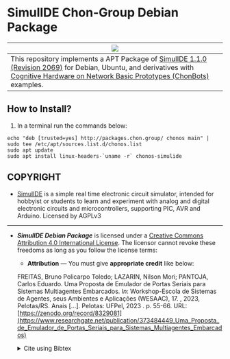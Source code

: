 # SimulIDE Chon-Group Debian Package

|![](https://github.com/user-attachments/assets/0e3609bc-9483-4785-b925-5b707007f712)|
|-|
|This repository implements a APT Package of [SimulIDE 1.1.0 (Revision 2069)](https://simulide.com/p/testers/) for Debian, Ubuntu, and derivatives with [Cognitive Hardware on Network Basic Prototypes (ChonBots)](https://github.com/chon-group/ChonBots) examples.|

## How to Install?
1) In a terminal run the commands below:

```console
echo "deb [trusted=yes] http://packages.chon.group/ chonos main" | sudo tee /etc/apt/sources.list.d/chonos.list
sudo apt update
sudo apt install linux-headers-`uname -r` chonos-simulide
```

## COPYRIGHT
+ [SimulIDE](https://simulide.com/) is a simple real time electronic circuit simulator, intended for hobbyist or students to learn and experiment with analog and digital electronic circuits and microcontrollers, supporting PIC, AVR and Arduino. Licensed by AGPLv3

---
+ ___SimulIDE Debian Package___ is licensed under a [Creative Commons Attribution 4.0 International License](http://creativecommons.org/licenses/by/4.0/). The licensor cannot revoke these freedoms as long as you follow the license terms:

    * __Attribution__ — You must give __appropriate credit__ like below:

    FREITAS, Bruno Policarpo Toledo; LAZARIN, Nilson Mori; PANTOJA, Carlos Eduardo. Uma Proposta de Emulador de Portas Seriais para Sistemas Multiagentes Embarcados. _In_: Workshop-Escola de Sistemas de Agentes, seus Ambientes e Aplicações (WESAAC), 17. , 2023, Pelotas/RS. Anais [...]. Pelotas: UFPel, 2023 . p. 55-66. URL: [https://zenodo.org/record/8329081](https://www.researchgate.net/publication/373484449_Uma_Proposta_de_Emulador_de_Portas_Seriais_para_Sistemas_Multiagentes_Embarcados)

    <details>
    <summary> Cite using Bibtex </summary>

        ```
        @inproceedings{freitas2023,
        author = {Freitas, Bruno Policarpo Toledo and Lazarin, Nilson Mori and Pantoja, Carlos Eduardo},
        title = {Uma {Proposta} de {Emulador} de {Portas} {Seriais} para {Sistemas} {Multiagentes} {Embarcados}},
        booktitle = {Anais do XVII Workshop-Escola de Sistemas de Agentes, seus Ambientes e Aplicações (WESAAC 2023)},
        location = {Pelotas/RS},
        year = {2023},
        pages = {55--66},
        publisher = {UFPel},
        address = {Pelotas, RS, Brasil},
        url = {https://zenodo.org/record/8329081}
        }
        ```
    </details>
